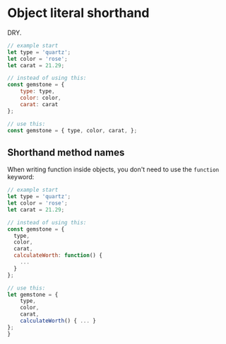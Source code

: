 # Object literal shorthand

DRY.

```js
// example start
let type = 'quartz';
let color = 'rose';
let carat = 21.29;

// instead of using this:
const gemstone = {
    type: type,
    color: color,
    carat: carat
};

// use this:
const gemstone = { type, color, carat, };
```

## Shorthand method names

When writing function inside objects, you don't need to use the
`function` keyword:

```js
// example start
let type = 'quartz';
let color = 'rose';
let carat = 21.29;

// instead of using this:
const gemstone = {
  type,
  color,
  carat,
  calculateWorth: function() {
    ...
  }
};

// use this:
let gemstone = {
    type,
    color,
    carat,
    calculateWorth() { ... }
};
}
```
